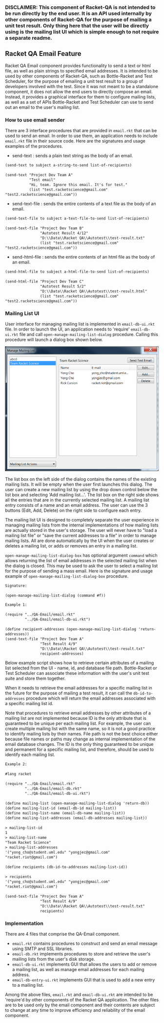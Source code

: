 ### DISCLAIMER: This component of Racket-QA is not intended to be run directly by the end user. It is an API used internally by other components of Racket-QA for the purpose of mailing a unit test result. Only thing here that the user will be directly using is the mailing list UI which is simple enough to not require a separate readme.

## Racket QA Email Feature

Racket QA Email component provides functionality to send a text or html file, as well as plain strings to specified email addresses. It is intended to be used by other components of Racket-QA, such as Bottle-Racket and Test Scheduler, for the purpose of emailing a unit test result to a group of developers involved with the test. Since it was not meant to be a standalone component, it does not allow the end users to directly compose an email. Instead, it provides a graphical interface for them to configure mailing lists, as well as a set of APIs Bottle-Racket and Test Scheduler can use to send out an email to the user's mailing list.


### How to use email sender

There are 3 interface procedures that are provided in `email.rkt` that can be used to send an email. In order to use them, an application needs to include `email.rkt` file in their source code. Here are the signatures and usage examples of the procedures.

* send-text
: sends a plain text string as the body of an email.
```racket
(send-text to subject a-string-to-send list-of-recipients)

(send-text "Project Dev Team A"
           "Test email"
           "Hi, team. Ignore this email. It's for test."
           (list "test.racketscience@gmail.com" "test2.racketscience@gmail.com"))
```

* send-text-file
: sends the entire contents of a text file as the body of an email.
```racket
(send-text-file to subject a-text-file-to-send list-of-recipients)

(send-text-file "Project Dev Team B"
                "Autotest Result 4/12"
                "D:\\Data\\Racket QA\\Autotest\\test-result.txt"
                (list "test.racketscience@gmail.com" "test2.racketscience@gmail.com"))
```

* send-html-file
: sends the entire contents of an html file as the body of an email.
```racket
(send-html-file to subject a-html-file-to-send list-of-recipients)

(send-html-file "Project Dev Team C"
                "Autotest Result 5/2"
                "D:\\Data\\Racket QA\\Autotest\\test-result.html"
                (list "test.racketscience@gmail.com" "test2.racketscience@gmail.com"))
```

### Mailing List UI

User interface for managing mailing list is implemented in `email-db-ui.rkt` file. In order to launch the UI, an application needs to 'require' `email-db-ui.rkt` file and call `open-manage-mailing-list-dialog` procedure. Calling this procedure will launch a dialog box shown below.

![Mailing List UI](images/db-ui.png)

The list box on the left side of the dialog contains the names of the existing mailing lists. It will be empty when the user first launches this dialog. The user can create a new mailing list by using the drop down control below the list box and selecting 'Add mailing list...'. The list box on the right side shows all the entries that are in the currently selected mailing list. A mailing list entry consists of a name and an email address. The user can use the 3 buttons (Edit, Add, Delete) on the right side to configure each entry.

The mailing list UI is designed to completely separate the user experience in managing mailing lists from the internal implementations of how mailing lists are actually stored in the user's storage. The user will never have to "load a mailing list file" or "save the current addresses to a file" in order to manage mailing lists. All are done automatically by the UI when the user creates or deletes a mailing list, or adds or removes an entry in a mailing list.

`open-manage-mailing-list-dialog-box` has optional argument `command` which allows returning the list of email addresses in the selected mailing list when the dialog is closed. This may be used to ask the user to select a mailing list for the purpose of sending a mass email. Here is the signature and usage example of `open-manage-mailing-list-dialog-box` procedure.

```
Signature:

(open-manage-mailing-list-dialog (command #f))
```

```racket
Example 1:

(require "../QA-Email/email.rkt"
         "../QA-Email/email-db-ui.rkt")

(define recipient-addresses (open-manage-mailing-list-dialog 'return-addresses))
(send-text-file "Project Dev Team A"
                "Test Result 4/9"
                "D:\\Data\\Racket QA\\Autotest\\test-result.txt"
                recipient-addresses)
```

Below example script shows how to retrieve certain attributes of a mailing list selected from the UI - name, id, and database file path. Bottle-Racket or Test Scheduler can associate these information with the user's unit test suite and store them together.

When it needs to retrieve the email addresses for a specific mailing list in the future for the purpose of mailing a test result, it can call the `db-id-to-addresses` procedure which will return the email addresses associated with a specific mailing list id.

Note that procedures to retrieve email addresses by other attributes of a mailing list are not implemented because ID is the only attribute that is guaranteed to be unique per each mailing list. For example, the user can create multiple mailing list with the same name, so it is not a good practice
to identify mailing lists by their names. File path is not the best choice either because file names or paths may change as internal implementation of the email database changes. The ID is the only thing guaranteed to be unique and permanent for a specific mailing list, and therefore, should be used to identify each mailing list.
```racket
Example 2:

#lang racket

(require "../QA-Email/email.rkt"
         "../QA-Email/email-db.rkt"
         "../QA-Email/email-db-ui.rkt")

(define mailing-list (open-manage-mailing-list-dialog 'return-db))
(define mailing-list-id (email-db-id mailing-list))
(define mailing-list-name (email-db-name mailing-list))
(define mailing-list-addresses (email-db-addresses mailing-list))

> mailing-list-id
1
> mailing-list-name
"Team Racket Science"
> mailing-list-addresses
'("yong_cho@student.uml.edu" "yongjec@gmail.com" "racket.riot@gmail.com")

(define recipients (db-id-to-addresses mailing-list-id))

> recipients
'("yong_cho@student.uml.edu" "yongjec@gmail.com" "racket.riot@gmail.com")

(send-text-file "Project Dev Team A"
                "Test Result 4/9"
                "D:\\Data\\Racket QA\\Autotest\\test-result.txt"
                recipients)

```

### Implementation

There are 4 files that comprise the QA-Email component.
* `email.rkt` contains procedures to construct and send an email message using SMTP and SSL libraries.
* `email-db.rkt` implements procedures to store and retrieve the user's mailing lists from the user's disk storage.
* `email-db-ui.rkt` implements GUI that allows the users to add or remove a mailing list, as well as manage email addresses for each mailing address.
* `email-db-entry-ui.rkt` implements GUI that is used to add a new entry to a mailing list.

Among the above files, `email.rkt` and `email-db-ui.rkt` are intended to be 'require'd by other components of the Racket QA application. The other files are to be used only by the email component and their contents are subject to change at any time to improve efficiency and reliability of the email component.
